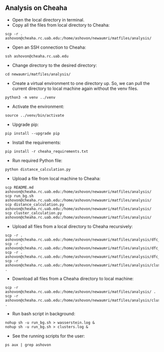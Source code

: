 ## Analysis on Cheaha
- Open the local directory in terminal.
- Copy all the files from local directory to Cheaha:
```
scp -r . ashovon@cheaha.rc.uab.edu:/home/ashovon/newaumri/matfiles/analysis/
```
- Open an SSH connection to Cheaha:
```
ssh ashovon@cheaha.rc.uab.edu
```
- Change directory to the desired directory:
```
cd newaumri/matfiles/analysis/
```
- Create a virtual environment to one directory up. 
So, we can pull the current directory to local machine again without the venv files.
```
python3 -m venv ../venv
```
- Activate the environment:
```
source ../venv/bin/activate
```
- Upgrade pip:
```
pip install --upgrade pip
```
- Install the requirements:
```
pip install -r cheaha_requirements.txt
```
- Run required Python file:
```
python distance_calculation.py
```

- Upload a file from local machine to Cheaha:
```
scp README.md ashovon@cheaha.rc.uab.edu:/home/ashovon/newaumri/matfiles/analysis/
scp run_bg.sh ashovon@cheaha.rc.uab.edu:/home/ashovon/newaumri/matfiles/analysis/
scp distance_calculation.py ashovon@cheaha.rc.uab.edu:/home/ashovon/newaumri/matfiles/analysis/
scp cluster_calculation.py ashovon@cheaha.rc.uab.edu:/home/ashovon/newaumri/matfiles/analysis/
```
- Upload all files from a local directory to Cheaha recursively:
```
scp -r . ashovon@cheaha.rc.uab.edu:/home/ashovon/newaumri/matfiles/analysis/dfc_1400_subjects_distance_matrix/
scp -r . ashovon@cheaha.rc.uab.edu:/home/ashovon/newaumri/matfiles/analysis/dfc_1400_subjects_mds/
scp -r . ashovon@cheaha.rc.uab.edu:/home/ashovon/newaumri/matfiles/analysis/dfc_2500_subjects_mds/
scp -r ashovon@cheaha.rc.uab.edu:/home/ashovon/newaumri/matfiles/analysis/clusters_kmeans/ . 
```

- Download all files from a Cheaha directory to local machine:
```
scp -r ashovon@cheaha.rc.uab.edu:/home/ashovon/newaumri/matfiles/analysis/ .
scp -r ashovon@cheaha.rc.uab.edu:/home/ashovon/newaumri/matfiles/analysis/clusters_kmeans .
```
- Run bash script in background:
```
nohup sh -u run_bg.sh > wasserstein.log &
nohup sh -u run_bg.sh > clusters.log &
```
- See the running scripts for the user:
```
ps aux | grep ashovon
```

